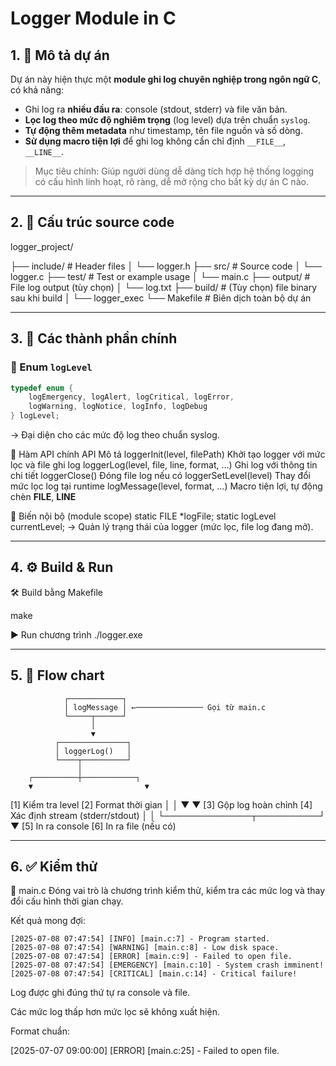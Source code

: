 # Logger Module in C

## 1. 📌 Mô tả dự án

Dự án này hiện thực một **module ghi log chuyên nghiệp trong ngôn ngữ C**, có khả năng:
- Ghi log ra **nhiều đầu ra**: console (stdout, stderr) và file văn bản.
- **Lọc log theo mức độ nghiêm trọng** (log level) dựa trên chuẩn `syslog`.
- **Tự động thêm metadata** như timestamp, tên file nguồn và số dòng.
- **Sử dụng macro tiện lợi** để ghi log không cần chỉ định `__FILE__`, `__LINE__`.

> Mục tiêu chính: Giúp người dùng dễ dàng tích hợp hệ thống logging có cấu hình linh hoạt, rõ ràng, dễ mở rộng cho bất kỳ dự án C nào.

---

## 2. 📁 Cấu trúc source code

logger_project/










├── include/ # Header files
│ └── logger.h
├── src/ # Source code
│ └── logger.c
├── test/ # Test or example usage
│ └── main.c
├── output/ # File log output (tùy chọn)
│ └── log.txt
├── build/ # (Tùy chọn) file binary sau 
khi build
│ └── logger_exec
└── Makefile # Biên dịch toàn bộ dự án

---

## 3. 🧩 Các thành phần chính

### 🔹 Enum `logLevel`
```c
typedef enum {
    logEmergency, logAlert, logCritical, logError,
    logWarning, logNotice, logInfo, logDebug
} logLevel;
```
→ Đại diện cho các mức độ log theo chuẩn syslog.

🔹 Hàm API chính
API	Mô tả
loggerInit(level, filePath)	Khởi tạo logger với mức lọc và file ghi log
loggerLog(level, file, line, format, ...)	Ghi log với thông tin chi tiết
loggerClose()	Đóng file log nếu có
loggerSetLevel(level)	Thay đổi mức lọc log tại runtime
logMessage(level, format, ...)	Macro tiện lợi, tự động chèn __FILE__, __LINE__

🔹 Biến nội bộ (module scope)
static FILE *logFile;
static logLevel currentLevel;
→ Quản lý trạng thái của logger (mức lọc, file log đang mở).

--- 

## 4. ⚙️ Build & Run
🛠 Build bằng Makefile

make

▶️ Run chương trình
./logger.exe

---

## 5. 🔁 Flow chart

                ┌────────────┐
                │ logMessage │ ←─────────────── Gọi từ main.c
                └─────┬──────┘
                      │
                      ▼
              ┌───────────────┐
              │ loggerLog()   │
              └────┬──────────┘
                   │
        ┌──────────┼────────────┐
        ▼                         ▼
 [1] Kiểm tra level       [2] Format thời gian
        │                         │
        ▼                         ▼
 [3] Gộp log hoàn chỉnh    [4] Xác định stream (stderr/stdout)
        │                         │
        └──────────────┬──────────┘
                       ▼
               [5] In ra console
               [6] In ra file (nếu có)

---

## 6. ✅ Kiểm thử
📄 main.c
Đóng vai trò là chương trình kiểm thử, kiểm tra các mức log và thay đổi cấu hình thời gian chạy.

Kết quả mong đợi:

```log
[2025-07-08 07:47:54] [INFO] [main.c:7] - Program started.
[2025-07-08 07:47:54] [WARNING] [main.c:8] - Low disk space.
[2025-07-08 07:47:54] [ERROR] [main.c:9] - Failed to open file.
[2025-07-08 07:47:54] [EMERGENCY] [main.c:10] - System crash imminent!
[2025-07-08 07:47:54] [CRITICAL] [main.c:14] - Critical failure!
```

Log được ghi đúng thứ tự ra console và file.

Các mức log thấp hơn mức lọc sẽ không xuất hiện.

Format chuẩn:

[2025-07-07 09:00:00] [ERROR] [main.c:25] - Failed to open file.